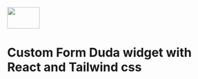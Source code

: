 <img src=https://www.logosvgpng.com/wp-content/uploads/2018/04/duda-logo-vector.png height=50 width=75 />

# Custom Form Duda widget with React and Tailwind css
